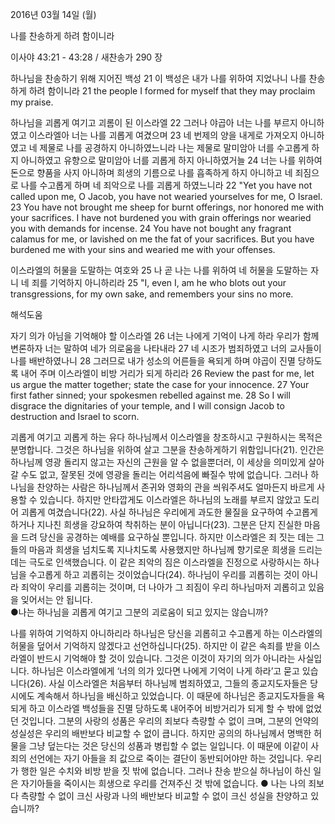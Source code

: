 2016년 03월 14일 (월)

나를 찬송하게 하려 함이니라



이사야 43:21 - 43:28 / 새찬송가 290 장


하나님을 찬송하기 위해 지어진 백성 
21 이 백성은 내가 나를 위하여 지었나니 나를 찬송하게 하려 함이니라
21 the people I formed for myself that they may proclaim my praise. 

하나님을 괴롭게 여기고 괴롬이 된 이스라엘 
22 그러나 야곱아 너는 나를 부르지 아니하였고 이스라엘아 너는 나를 괴롭게 여겼으며 23 네 번제의 양을 내게로 가져오지 아니하였고 네 제물로 나를 공경하지 아니하였느니라 나는 제물로 말미암아 너를 수고롭게 하지 아니하였고 유향으로 말미암아 너를 괴롭게 하지 아니하였거늘 24 너는 나를 위하여 돈으로 향품을 사지 아니하며 희생의 기름으로 나를 흡족하게 하지 아니하고 네 죄짐으로 나를 수고롭게 하며 네 죄악으로 나를 괴롭게 하였느니라
22 "Yet you have not called upon me, O Jacob, you have not wearied yourselves for me, O Israel. 23 You have not brought me sheep for burnt offerings, nor honored me with your sacrifices. I have not burdened you with grain offerings nor wearied you with demands for incense. 24 You have not bought any fragrant calamus for me, or lavished on me the fat of your sacrifices. But you have burdened me with your sins and wearied me with your offenses. 

이스라엘의 허물을 도말하는 여호와
25 나 곧 나는 나를 위하여 네 허물을 도말하는 자니 네 죄를 기억하지 아니하리라
25 "I, even I, am he who blots out your transgressions, for my own sake, and remembers your sins no more.

해석도움





자기 의가 아님을 기억해야 할 이스라엘
26 너는 나에게 기억이 나게 하라 우리가 함께 변론하자 너는 말하여 네가 의로움을 나타내라 27 네 시조가 범죄하였고 너의 교사들이 나를 배반하였나니 28 그러므로 내가 성소의 어른들을 욕되게 하며 야곱이 진멸 당하도록 내어 주며 이스라엘이 비방 거리가 되게 하리라
26 Review the past for me, let us argue the matter together; state the case for your innocence. 27 Your first father sinned; your spokesmen rebelled against me. 28 So I will disgrace the dignitaries of your temple, and I will consign Jacob to destruction and Israel to scorn. 

괴롭게 여기고 괴롭게 하는 유다 
하나님께서 이스라엘을 창조하시고 구원하시는 목적은 분명합니다. 그것은 하나님을 위하여 살고 그분을 찬송하게하기 위함입니다(21). 인간은 하나님께 영광 돌리지 않고는 자신의 근원을 알 수 없을뿐더러, 이 세상을 의미있게 살아갈 수도 없고, 잘못된 것에 영광을 돌리는 어리석음에 빠질수 밖에 없습니다. 그러나 하나님을 찬양하는 사람은 하나님께서 존귀와 영화의 관을 씌워주셔도 얼마든지 바르게 사용할 수 있습니다. 하지만 안타깝게도 이스라엘은 하나님의 노래를 부르지 않았고 도리어 괴롭게 여겼습니다(22). 사실 하나님은 우리에게 과도한 물질을 요구하여 수고롭게 하거나 지나친 희생을 강요하여 착취하는 분이 아닙니다(23). 그분은 단지 진실한 마음을 드려 당신을 공경하는 예배를 요구하실 뿐입니다. 하지만 이스라엘은 죄 짓는 데는 그들의 마음과 희생을 넘치도록 지나치도록 사용했지만 하나님께 향기로운 희생을 드리는 데는 극도로 인색했습니다. 이 같은 죄악의 짐은 이스라엘을 진정으로 사랑하시는 하나님을 수고롭게 하고 괴롭히는 것이었습니다(24). 하나님이 우리를 괴롭히는 것이 아니라 죄악이 우리를 괴롭히는 것이며, 더 나아가 그 죄짐이 우리 하나님마저 괴롭히고 있음을 잊어서는 안 됩니다.    
●나는 하나님을 괴롭게 여기고 그분의 괴로움이 되고 있지는 않습니까?

나를 위하여 기억하지 아니하리라
하나님은 당신을 괴롭히고 수고롭게 하는 이스라엘의 허물을 덮어서 기억하지 않겠다고 선언하십니다(25). 하지만 이 같은 속죄를 받을 이스라엘이 반드시 기억해야 할 것이 있습니다. 그것은 이것이 자기의 의가 아니라는 사실입니다. 하나님은 이스라엘에게 ‘너의 의가 있다면 나에게 기억이 나게 하라’고 묻고 있습니다(26). 사실 이스라엘은 처음부터 하나님께 범죄하였고, 그들의 종교지도자들은 당시에도 계속해서 하나님을 배신하고 있었습니다. 이 때문에 하나님은 종교지도자들을 욕되게 하고 이스라엘 백성들을 진멸 당하도록 내어주어 비방거리가 되게 할 수 밖에 없었던 것입니다. 그분의 사랑의 성품은 우리의 죄보다 측량할 수 없이 크며, 그분의 언약의 성실성은 우리의 배반보다 비교할 수 없이 큽니다. 하지만 공의의 하나님께서 명백한 허물을 그냥 덮는다는 것은 당신의 성품과 병립할 수 없는 일입니다. 이 때문에 이같이 사죄의 선언에는 자기 아들을 죄 값으로 죽이는 결단이 동반되어야만 하는 것입니다. 우리가 행한 일은 수치와 비방 받을 짓 밖에 없습니다. 그러나 찬송 받으실 하나님이 하신 일은 자기아들을 죽이시는 희생으로 우리를 건져주신 것 밖에 없습니다. 
● 나는 나의 죄보다 측량할 수 없이 크신 사랑과 나의 배반보다 비교할 수 없이 크신 성실을 찬양하고 있습니까?